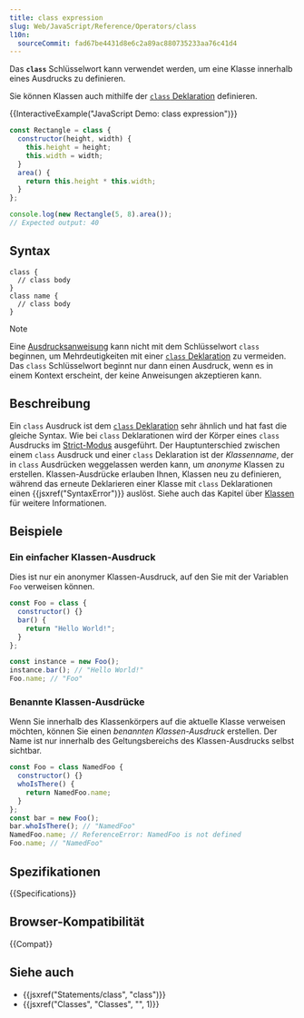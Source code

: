 ```yaml
---
title: class expression
slug: Web/JavaScript/Reference/Operators/class
l10n:
  sourceCommit: fad67be4431d8e6c2a89ac880735233aa76c41d4
---
```


Das **`class`** Schlüsselwort kann verwendet werden, um eine Klasse innerhalb eines Ausdrucks zu definieren.

Sie können Klassen auch mithilfe der [`class` Deklaration](/de/docs/Web/JavaScript/Reference/Statements/class) definieren.

{{InteractiveExample("JavaScript Demo: class expression")}}

```js interactive-example
const Rectangle = class {
  constructor(height, width) {
    this.height = height;
    this.width = width;
  }
  area() {
    return this.height * this.width;
  }
};

console.log(new Rectangle(5, 8).area());
// Expected output: 40
```

## Syntax

```js-nolint
class {
  // class body
}
class name {
  // class body
}
```

> [!NOTE]
> Eine [Ausdrucksanweisung](/de/docs/Web/JavaScript/Reference/Statements/Expression_statement) kann nicht mit dem Schlüsselwort `class` beginnen, um Mehrdeutigkeiten mit einer [`class` Deklaration](/de/docs/Web/JavaScript/Reference/Statements/class) zu vermeiden. Das `class` Schlüsselwort beginnt nur dann einen Ausdruck, wenn es in einem Kontext erscheint, der keine Anweisungen akzeptieren kann.

## Beschreibung

Ein `class` Ausdruck ist dem [`class` Deklaration](/de/docs/Web/JavaScript/Reference/Statements/class) sehr ähnlich und hat fast die gleiche Syntax. Wie bei `class` Deklarationen wird der Körper eines `class` Ausdrucks im [Strict-Modus](/de/docs/Web/JavaScript/Reference/Strict_mode) ausgeführt. Der Hauptunterschied zwischen einem `class` Ausdruck und einer `class` Deklaration ist der _Klassenname_, der in `class` Ausdrücken weggelassen werden kann, um _anonyme_ Klassen zu erstellen. Klassen-Ausdrücke erlauben Ihnen, Klassen neu zu definieren, während das erneute Deklarieren einer Klasse mit `class` Deklarationen einen {{jsxref("SyntaxError")}} auslöst. Siehe auch das Kapitel über [Klassen](/de/docs/Web/JavaScript/Reference/Classes) für weitere Informationen.

## Beispiele

### Ein einfacher Klassen-Ausdruck

Dies ist nur ein anonymer Klassen-Ausdruck, auf den Sie mit der Variablen `Foo` verweisen können.

```js
const Foo = class {
  constructor() {}
  bar() {
    return "Hello World!";
  }
};

const instance = new Foo();
instance.bar(); // "Hello World!"
Foo.name; // "Foo"
```

### Benannte Klassen-Ausdrücke

Wenn Sie innerhalb des Klassenkörpers auf die aktuelle Klasse verweisen möchten, können Sie einen _benannten Klassen-Ausdruck_ erstellen. Der Name ist nur innerhalb des Geltungsbereichs des Klassen-Ausdrucks selbst sichtbar.

```js
const Foo = class NamedFoo {
  constructor() {}
  whoIsThere() {
    return NamedFoo.name;
  }
};
const bar = new Foo();
bar.whoIsThere(); // "NamedFoo"
NamedFoo.name; // ReferenceError: NamedFoo is not defined
Foo.name; // "NamedFoo"
```

## Spezifikationen

{{Specifications}}

## Browser-Kompatibilität

{{Compat}}

## Siehe auch

- {{jsxref("Statements/class", "class")}}
- {{jsxref("Classes", "Classes", "", 1)}}
